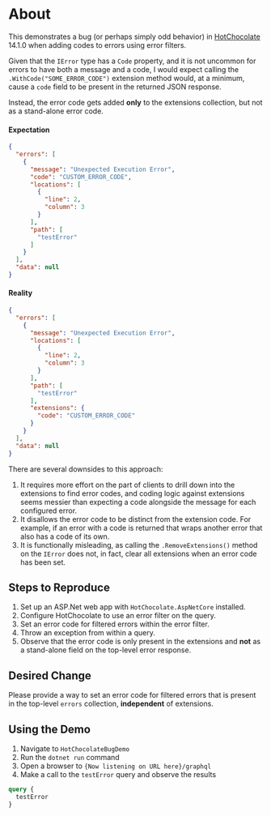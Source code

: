 # About
This demonstrates a bug (or perhaps simply odd behavior) in [HotChocolate](https://chillicream.com/docs/hotchocolate/v14) 14.1.0 when adding codes to errors using error filters.

Given that the `IError` type has a `Code` property, and it is not uncommon for errors to have both a message and a code, I would expect calling the `.WithCode("SOME_ERROR_CODE")` extension method would, at a minimum, cause a `code` field to be present in the returned JSON response.

Instead, the error code gets added **only** to the extensions collection, but not as a stand-alone error code.

#### Expectation
```json
{
  "errors": [
    {
      "message": "Unexpected Execution Error",
      "code": "CUSTOM_ERROR_CODE",
      "locations": [
        {
          "line": 2,
          "column": 3
        }
      ],
      "path": [
        "testError"
      ]
    }
  ],
  "data": null
}
```

#### Reality
```json
{
  "errors": [
    {
      "message": "Unexpected Execution Error",
      "locations": [
        {
          "line": 2,
          "column": 3
        }
      ],
      "path": [
        "testError"
      ],
      "extensions": {
        "code": "CUSTOM_ERROR_CODE"
      }
    }
  ],
  "data": null
}
```

There are several downsides to this approach:
1. It requires more effort on the part of clients to drill down into the extensions to find error codes, and coding logic against extensions seems messier than expecting a code alongside the message for each configured error.
2. It disallows the error code to be distinct from the extension code. For example, if an error with a code is returned that wraps another error that also has a code of its own.
3. It is functionally misleading, as calling the `.RemoveExtensions()` method on the `IError` does not, in fact, clear all extensions when an error code has been set.

## Steps to Reproduce
1. Set up an ASP.Net web app with `HotChocolate.AspNetCore` installed.
2. Configure HotChocolate to use an error filter on the query.
3. Set an error code for filtered errors within the error filter.
4. Throw an exception from within a query.
5. Observe that the error code is only present in the extensions and **not** as a stand-alone field on the top-level error response.

## Desired Change
Please provide a way to set an error code for filtered errors that is present in the top-level `errors` collection, **independent** of extensions.

## Using the Demo
1. Navigate to `HotChocolateBugDemo`
2. Run the `dotnet run` command
3. Open a browser to `{Now listening on URL here}/graphql`
4. Make a call to the `testError` query and observe the results

```graphql
query {
  testError
}
```